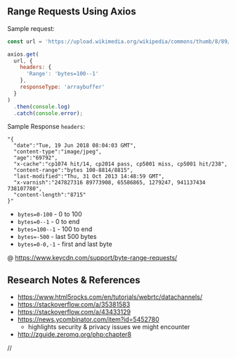 ## Range Requests Using Axios

Sample request:

```js
const url = 'https://upload.wikimedia.org/wikipedia/commons/thumb/8/89/Muhammad_Ali_NYWTS.jpg/220px-Muhammad_Ali_NYWTS.jpg';

axios.get(
  url, {
    headers: {
      'Range': 'bytes=100--1'
    },
    responseType: 'arraybuffer'
  }
)
  .then(console.log)
  .catch(console.error);
```

Sample Response `headers`:

```
"{
  "date":"Tue, 19 Jun 2018 08:04:03 GMT",
  "content-type":"image/jpeg",
  "age":"69792",
  "x-cache":"cp1074 hit/14, cp2014 pass, cp5001 miss, cp5001 hit/238",
  "content-range":"bytes 100-8814/8815",
  "last-modified":"Thu, 31 Oct 2013 14:48:59 GMT",
  "x-varnish":"247827316 89773908, 65586865, 1279247, 941137434 738107780",
  "content-length":"8715"
}"
```

* `bytes=0-100` - 0 to 100
* `bytes=0--1` - 0 to end
* `bytes=100--1` - 100 to end
* `bytes=-500` - last 500 bytes
* `bytes=0-0,-1` - first and last byte

@ https://www.keycdn.com/support/byte-range-requests/

## Research Notes & References

* https://www.html5rocks.com/en/tutorials/webrtc/datachannels/
* https://stackoverflow.com/a/35381583
* https://stackoverflow.com/a/43433129
* https://news.ycombinator.com/item?id=5452780
  * highlights security & privacy issues we might encounter
* http://zguide.zeromq.org/php:chapter8













//
